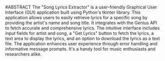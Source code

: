 #ABSTRACT
The "Song Lyrics Extractor" is a user-friendly Graphical User Interface (GUI) application built using Python's tkinter library. This application allows users to easily retrieve lyrics for a specific song by providing the artist's name and song title. It integrates with the Genius API to fetch accurate and comprehensive lyrics. The intuitive interface includes input fields for artist and song, a "Get Lyrics" button to fetch the lyrics, a text area to display the lyrics, and an option to download the lyrics as a text file. The application enhances user experience through error handling and informative message prompts. It's a handy tool for music enthusiasts and researchers alike.

